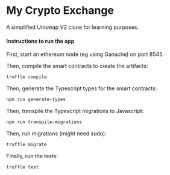 # My Crypto Exchange

A simplified Uniswap V2 clone for learning purposes.

#### Instructions to run the app

First, start an ethereum node (eg using Ganache) on port 8545.

Then, compile the smart contracts to create the artifacts:

```bash
truffle compile
```

Then, generate the Typescript types for the smart contracts:

```bash
npm run generate-types
```

Then, transpile the Typescript migrations to Javascript:

```bash
npm run transpile-migrations
```

Then, run migrations (might need sudo):

```bash
truffle migrate
```

Finally, run the tests:

```bash
truffle test
```